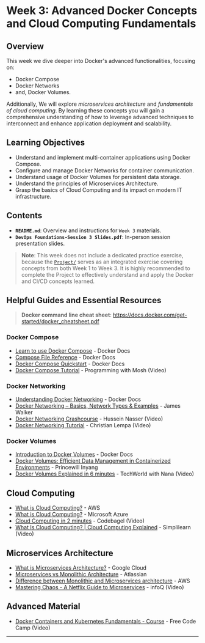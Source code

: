 # Week 3: Advanced Docker Concepts and Cloud Computing Fundamentals

## Overview

This week we dive deeper into Docker's advanced functionalities, focusing on:
- Docker Compose
- Docker Networks 
- and, Docker Volumes. 

Additionally, We will explore _microservices architecture_ and _fundamentals of cloud computing_. By learning these concepts you will gain a comprehensive understanding of how to leverage advanced techniques to interconnect and enhance application deployment and scalability.


## Learning Objectives

- Understand and implement multi-container applications using Docker Compose.
- Configure and manage Docker Networks for container communication.
- Understand usage of Docker Volumes for persistent data storage.
- Understand the principles of Microservices Architecture.
- Grasp the basics of Cloud Computing and its impact on modern IT infrastructure.


## Contents

- **`README.md`**: Overview and instructions for `Week 3` materials.
- **`DevOps Foundations-Session 3 Slides.pdf`**: In-person session presentation slides.


> **Note**: This week does not include a dedicated practice exercise, because the [`Project/`](https://github.com/shiftkey-labs/DevOps-Foundations-Course/tree/master/Project) serves as an integrated exercise covering concepts from both Week 1 to Week 3. It is highly recommended to complete the Project to effectively understand and apply the Docker and CI/CD concepts learned.


## Helpful Guides and Essential Resources

> **Docker command line cheat sheet**: https://docs.docker.com/get-started/docker_cheatsheet.pdf

### Docker Compose
- [Learn to use Docker Compose](https://docs.docker.com/get-started/workshop/08_using_compose/) - Docker Docs
- [Compose File Reference](https://docs.docker.com/compose/compose-file/) - Docker Docs
- [Docker Compose Quickstart](https://docs.docker.com/compose/gettingstarted/) - Docker Docs
- [Docker Compose Tutorial](https://www.youtube.com/watch?v=HG6yIjZapSA) - Programming with Mosh (Video)

### Docker Networking
- [Understanding Docker Networking](https://docs.docker.com/network/) - Docker Docs
- [Docker Networking – Basics, Network Types & Examples](https://spacelift.io/blog/docker-networking) - James Walker
- [Docker Networking Crashcourse](https://www.youtube.com/watch?v=OU6xOM0SE4o) - Hussein Nasser (Video)
- [Docker Networking Tutorial](https://www.youtube.com/watch?v=5grbXvV_DSk) - Christian Lempa (Video)

### Docker Volumes
- [Introduction to Docker Volumes](https://docs.docker.com/storage/volumes/) - Docker Docs
- [Docker Volumes: Efficient Data Management in Containerized Environments](https://semaphoreci.com/blog/docker-volumes) - Princewill Inyang
- [Docker Volumes Explained in 6 minutes](https://www.youtube.com/watch?v=p2PH_YPCsis) - TechWorld with Nana (Video)


## Cloud Computing
- [What is Cloud Computing?](https://aws.amazon.com/what-is-cloud-computing/) - AWS
- [What is Cloud Computing?](https://azure.microsoft.com/en-us/resources/cloud-computing-dictionary/what-is-cloud-computing) - Microsoft Azure
- [Cloud Computing in 2 minutes](https://www.youtube.com/watch?v=N0SYCyS2xZA) - Codebagel (Video)
- [What Is Cloud Computing? | Cloud Computing Explained](https://www.youtube.com/watch?v=M988_fsOSWo) - Simplilearn (Video)

## Microservices Architecture
- [What is Microservices Architecture?](https://cloud.google.com/learn/what-is-microservices-architecture) - Google Cloud
- [Microservices vs Monolithic Architecture](https://atlassian.com/microservices/microservices-architecture/microservices-vs-monolith) - Atlassian
- [Difference between Monolithic and Microservices architecture](https://aws.amazon.com/compare/the-difference-between-monolithic-and-microservices-architecture/) - AWS
- [Mastering Chaos - A Netflix Guide to Microservices](https://www.youtube.com/watch?v=CZ3wIuvmHeM) - infoQ (Video)

## Advanced Material
- [Docker Containers and Kubernetes Fundamentals - Course](https://www.youtube.com/watch?v=kTp5xUtcalw) - Free Code Camp (Video)

---
